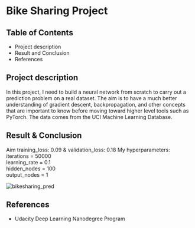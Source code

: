 # Bike Sharing Project

## Table of Contents
* Project description
* Result and Conclusion
* References

## Project description
In this project, I need to build a neural network from scratch to carry out a prediction problem on a real dataset. The aim is to have a much better understanding of gradient descent, backpropagation, and other concepts that are important to know before moving toward higher level tools such as PyTorch.
The data comes from the UCI Machine Learning Database.


## Result & Conclusion
Aim training_loss: 0.09 & validation_loss: 0.18
My hyperparameters: 
 <br />iterations = 50000
 <br />learning_rate = 0.1
 <br />hidden_nodes = 100
 <br /> output_nodes = 1
 
 ![bikesharing_pred](https://user-images.githubusercontent.com/39072490/56610885-c9367080-65cd-11e9-913f-8d2b4c469c1f.jpg)

## References
* Udacity Deep Learning Nanodegree Program
